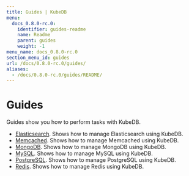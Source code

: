 ```yaml
---
title: Guides | KubeDB
menu:
  docs_0.8.0-rc.0:
    identifier: guides-readme
    name: Readme
    parent: guides
    weight: -1
menu_name: docs_0.8.0-rc.0
section_menu_id: guides
url: /docs/0.8.0-rc.0/guides/
aliases:
  - /docs/0.8.0-rc.0/guides/README/
---
```


# Guides

Guides show you how to perform tasks with KubeDB.

- [Elasticsearch](/docs/0.8.0-rc.0/guides/elasticsearch/README). Shows how to manage Elasticsearch using KubeDB.
- [Memcached](/docs/0.8.0-rc.0/guides/memcached/README). Shows how to manage Memcached using KubeDB.
- [MongoDB](/docs/0.8.0-rc.0/guides/mongodb/README). Shows how to manage MongoDB using KubeDB.
- [MySQL](/docs/0.8.0-rc.0/guides/mysql/README). Shows how to manage MySQL using KubeDB.
- [PostgreSQL](/docs/0.8.0-rc.0/guides/postgres/README). Shows how to manage PostgreSQL using KubeDB.
- [Redis](/docs/0.8.0-rc.0/guides/redis/README). Shows how to manage Redis using KubeDB.
